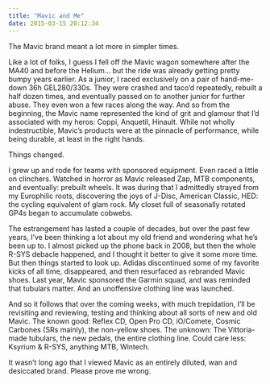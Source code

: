 ```yaml
---
title: "Mavic and Me"
date: 2015-03-15 20:12:34
---
```


The Mavic brand meant a lot more in simpler times.

Like a lot of folks, I guess I fell off the Mavic wagon somewhere after the MA40 and before the Helium… but the ride was already getting pretty bumpy years earlier. As a junior, I raced exclusively on a pair of hand-me-down 36h GEL280/330s. They were crashed and taco’d repeatedly, rebuilt a half dozen times, and eventually passed on to another junior for further abuse. They even won a few races along the way. And so from the beginning, the Mavic name represented the kind of grit and glamour that I’d associated with my heros: Coppi, Anquetil, Hinault. While not wholly indestructible, Mavic’s products were at the pinnacle of performance, while being durable, at least in the right hands.

Things changed.

I grew up and rode for teams with sponsored equipment. Even raced a little on clinchers. Watched in horror as Mavic released Zap, MTB components, and eventually: prebuilt wheels. It was during that I admittedly strayed from my Europhilic roots, discovering the joys of J-Disc, American Classic, HED: the cycling equivalent of glam rock. My closet full of seasonally rotated GP4s began to accumulate cobwebs.

The estrangement has lasted a couple of decades, but over the past few years, I’ve been thinking a lot about my old friend and wondering what he’s been up to. I almost picked up the phone back in 2008, but then the whole R-SYS debacle happened, and I thought it better to give it some more time. But then things started to look up. Adidas discontinued some of my favorite kicks of all time, disappeared, and then resurfaced as rebranded Mavic shoes. Last year, Mavic sponsored the Garmin squad, and was reminded that tubulars matter. And an unoffensive clothing line was launched.

And so it follows that over the coming weeks, with much trepidation, I’ll be revisiting and reviewing, testing and thinking about all sorts of new and old Mavic. The known good: Reflex CD, Open Pro CD, iO/Comete, Cosmic Carbones (SRs mainly), the non-yellow shoes. The unknown: The Vittoria-made tubulars, the new pedals, the entire clothing line. Could care less: Ksyrium & R-SYS, anything MTB, Wintech.

It wasn’t long ago that I viewed Mavic as an entirely diluted, wan and desiccated brand. Please prove me wrong.
